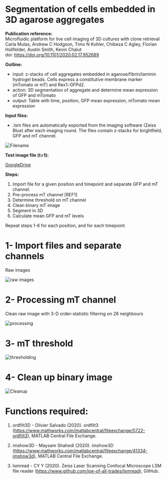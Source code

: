 # Segmentation of cells embedded in 3D agarose aggregates

**Publication reference:**\
Microfluidic platform for live cell imaging of 3D cultures with clone retrieval\
Carla Mulas, Andrew C Hodgson, Timo N Kohler, Chibeza C Agley,  Florian Hollfelder,  Austin Smith,  Kevin Chalut\
doi: https://doi.org/10.1101/2020.02.17.952689

**Outline:**
* input: z-stacks of cell aggregates embedded in agarose/fibrin/laminin hydrogel beads. Cells express a constitutive membrane marker (mTomato or mT) and Rex1::GFPd2. 
* action: 3D segmentation of aggregate and determine mean expression of GFP and mTomato
* output: Table with time, position, GFP mean expression, mTomato mean expression

**Input files:**
* .lsm files are automatically exported from the imaging software (Zeiss Blue) after each imaging round. The files contain z-stacks for brightfield, GFP and mT channel. 

![Filename](https://user-images.githubusercontent.com/61800079/82453995-2a6a9500-9aa9-11ea-9b46-a67f70e97c89.png)

**Test image file (t=1):**

[GoogleDrive](https://drive.google.com/open?id=1HhmFl2TU5L6jsOuv-aixCs5u4wLIPOKN)

**Steps:**
1. Import file for a given position and timepoint and separate GFP and mT channel. 
2. Pre-process mT channel [REF1]
3. Determine threshold on mT channel
4. Clean binary mT image
5. Segment in 3D
6. Calculate mean GFP and mT levels

Repeat steps 1-6 for each position, and for each timepoint. 

# 1- Import files and separate channels
Raw images

![raw images](https://user-images.githubusercontent.com/61800079/82464477-0ceff800-9ab6-11ea-9011-cf999e03c663.png)

# 2- Processing mT channel 
Clean raw image with 3-D order-statistic filtering on 26 neighbours

![processing](https://user-images.githubusercontent.com/61800079/82464191-b1be0580-9ab5-11ea-94f3-176a04dec96b.png)


# 3- mT threshold

![thresholding](https://user-images.githubusercontent.com/61800079/82464240-c13d4e80-9ab5-11ea-9516-3f96150aebdb.png)

# 4- Clean up binary image

![Cleanup](https://user-images.githubusercontent.com/61800079/82464289-d0bc9780-9ab5-11ea-97b9-4d6f5ab01cf3.png)




# Functions required: 
1. ordfilt3D - Olivier Salvado (2020). ordfilt3 
 (https://www.mathworks.com/matlabcentral/fileexchange/5722-ordfilt3), 
 MATLAB Central File Exchange. 

2. imshow3D - Maysam Shahedi (2020). imshow3D 
 (https://www.mathworks.com/matlabcentral/fileexchange/41334-imshow3d), 
 MATLAB Central File Exchange. 

3. lsmread - CY Y (2020). Zeiss Laser Scanning Confocal Microscope LSM file reader 
 (https://www.github.com/joe-of-all-trades/lsmread), 
 GitHub. 
